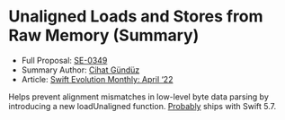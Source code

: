 # Unaligned Loads and Stores from Raw Memory (Summary)

* Full Proposal: [SE-0349](https://github.com/apple/swift-evolution/blob/main/proposals/0349-unaligned-loads-and-stores.md)
* Summary Author: [Cihat Gündüz](https://github.com/Jeehut)
* Article: [Swift Evolution Monthly: April ‘22](https://www.fline.dev/swift-evolution-monthly-april-22/#se-0349-unaligned-loads-and-stores-from-raw-memory)

Helps prevent alignment mismatches in low-level byte data parsing by introducing a new loadUnaligned function.
[Probably](https://github.com/apple/swift/pull/41033?ref=fline.dev) ships with Swift 5.7.
